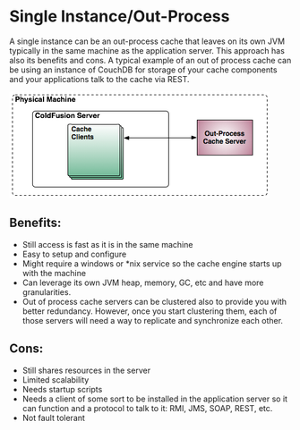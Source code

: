 # Single Instance/Out-Process

A single instance can be an out-process cache that leaves on its own JVM typically in the same machine as the application server. This approach has also its benefits and cons. A typical example of an out of process cache can be using an instance of CouchDB for storage of your cache components and your applications talk to the cache via REST.

![](../.gitbook/assets/cachebox_topology_outprocess.png)

## Benefits:

* Still access is fast as it is in the same machine
* Easy to setup and configure
* Might require a windows or \*nix service so the cache engine starts up with the machine
* Can leverage its own JVM heap, memory, GC, etc and have more granularities.
* Out of process cache servers can be clustered also to provide you with better redundancy. However, once you start clustering them, each of those servers will need a way to replicate and synchronize each other.

## Cons:

* Still shares resources in the server
* Limited scalability
* Needs startup scripts
* Needs a client of some sort to be installed in the application server so it can function and a protocol to talk to it: RMI, JMS, SOAP, REST, etc.
* Not fault tolerant

